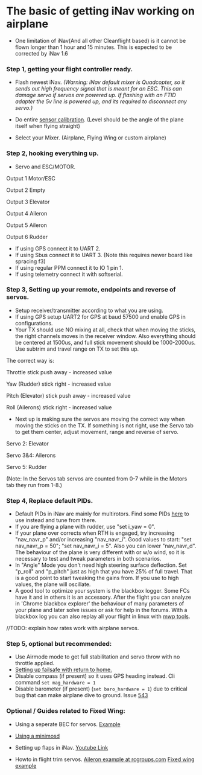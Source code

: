 # The basic of getting iNav working on airplane


* One limitation of iNav(And all other Cleanflight based) is it cannot be flown longer than 1 hour and 15 minutes. This is expected to be corrected by iNav 1.6

### Step 1, getting your flight controller ready.

* Flash newest iNav. _(Warning: iNav default mixer is Quadcopter, so it sends out high frequency signal that is meant for an ESC. This can damage servo if servos are powered up. If flashing with an FTID adapter the 5v line is powered up, and its required to disconnect any servo.)_

* Do entire [sensor calibration](https://github.com/iNavFlight/inav/wiki/Sensor-calibration). (Level should be the angle of the plane itself when flying straight)

* Select your Mixer. (Airplane, Flying Wing or custom airplane)


### Step 2, hooking everything up.

* Servo and ESC/MOTOR. 

Output 1 Motor/ESC

Output 2 Empty

Output 3 Elevator

Output 4 Aileron

Output 5 Aileron

Output 6 Rudder

* If using GPS connect it to UART 2.
* If using Sbus connect it to UART 3. (Note this requires newer board like spracing f3)
* If using regular PPM connect it to IO 1 pin 1.
* If using telemetry connect it with softserial.

### Step 3, Setting up your remote, endpoints and reverse of servos.

* Setup receiver/transmitter according to what you are using.
* If using GPS setup UART2 for GPS at baud 57500 and enable GPS in configurations.
* Your TX should use NO mixing at all, check that when moving the sticks, the right channels moves in the receiver window. Also everything should be centered at 1500us, and full stick movement should be 1000-2000us. Use subtrim and travel range on TX to set this up. 

The correct way is:

Throttle stick push away - increased value

Yaw (Rudder) stick right - increased value

Pitch (Elevator) stick push away - increased value

Roll (Ailerons) stick right - increased value

* Next up is making sure the servos are moving the correct way when moving the sticks on the TX. If something is not right, use the Servo tab to get them center, adjust movement, range and reverse of servo.

Servo 2: Elevator

Servo 3&4: Ailerons

Servo 5: Rudder

(Note: In the Servos tab servos are counted from 0-7 while in the Motors tab they run from 1-8.)

### Step 4, Replace default PIDs.

* Default PIDs in iNav are mainly for multirotors. Find some PIDs [here](https://github.com/iNavFlight/inav/wiki/Default-values-for-different-type-of-aircrafts) to use instead and tune from there.
* If you are flying a plane with rudder, use "set i_yaw = 0".
* If your plane over corrects when RTH is engaged, try increasing "nav_navr_p" and/or increasing "nav_navr_i". Good values to start: "set nav_navr_p = 50"; "set nav_navr_i = 5". Also you can lower "nav_navr_d". The behaviour of the plane is very different with or w/o wind, so it is necessary to test and tweak parameters in both scenarios.
* In "Angle" Mode you don't need high steering surface deflection. Set "p_roll" and "p_pitch" just as high that you have 25% of full travel. That is a good point to start tweaking the gains from. If you use to high values, the plane will oscillate.
* A good tool to optimize your system is the blackbox logger. Some FCs have it and in others it is an accessory. After the flight you can analyze in 'Chrome blackbox explorer' the behaviour of many parameters of your plane and later solve issues or ask for help in the forums. With a blackbox log you can also replay all your flight in linux with [mwp tools](https://github.com/stronnag/mwptools).

//TODO: explain how rates work with airplane servos.

### Step 5, optional but recommended:

* Use Airmode mode to get full stabilitation and servo throw with no throttle applied.
* [Setting up failsafe with return to home.](https://github.com/iNavFlight/inav/wiki/Failsafe#setting-up-failsafe-with-return-to-home)
* Disable compass (if present) so it uses GPS heading instead. Cli command `set mag_hardware = 1`
* Disable barometer (if present) (`set baro_hardware = 1`) due to critical bug that can make airplane dive to ground. Issue [543](https://github.com/iNavFlight/inav/pull/543)


### Optional / Guides related to Fixed Wing:

* Using a seperate BEC for servos. [Example](http://www.rcgroups.com/forums/showpost.php?p=34254665&postcount=4006)

* [Using a minimosd](https://github.com/iNavFlight/inav/wiki/Howto:-CC3D-flight-controller,-minimOSD-and-GPS-for-fixed-wing#osd-setup)

* Setting up flaps in iNav. [Youtube Link](https://www.youtube.com/watch?v=Ui7Y0UVedDQ)

* Howto in flight trim servos. [Aileron example at rcgroups.com](http://www.rcgroups.com/forums/showpost.php?p=35059861&postcount=6741) [Fixed wing example](https://www.rcgroups.com/forums/showpost.php?p=36039077&postcount=8732)
